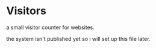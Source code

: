 # Visitors
a small visitor counter for websites.

the system isn't published yet so i will set up this file later.